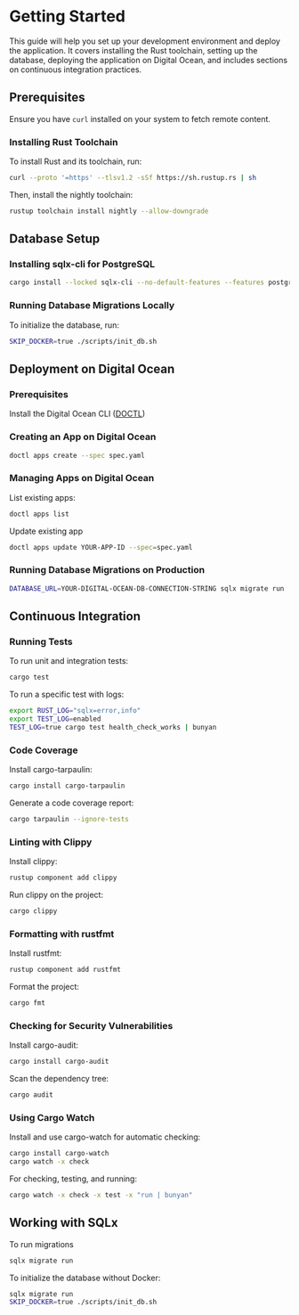 # Getting Started

This guide will help you set up your development environment and deploy the application. It covers installing the Rust toolchain, setting up the database, deploying the application on Digital Ocean, and includes sections on continuous integration practices.

## Prerequisites

Ensure you have `curl` installed on your system to fetch remote content.

### Installing Rust Toolchain

To install Rust and its toolchain, run:

```bash
curl --proto '=https' --tlsv1.2 -sSf https://sh.rustup.rs | sh
```

Then, install the nightly toolchain:

```bash
rustup toolchain install nightly --allow-downgrade
```

## Database Setup

### Installing sqlx-cli for PostgreSQL
```bash
cargo install --locked sqlx-cli --no-default-features --features postgres
```

### Running Database Migrations Locally
To initialize the database, run:

```bash
SKIP_DOCKER=true ./scripts/init_db.sh
```

## Deployment on Digital Ocean

### Prerequisites
Install the Digital Ocean CLI ([DOCTL](https://www.digitalocean.com/docs/apis-clis/doctl/how-to/install/))

### Creating an App on Digital Ocean

```bash
doctl apps create --spec spec.yaml
```

### Managing Apps on Digital Ocean

List existing apps:

```bash
doctl apps list
```

Update existing app
```bash
doctl apps update YOUR-APP-ID --spec=spec.yaml
```

### Running Database Migrations on Production
```bash
DATABASE_URL=YOUR-DIGITAL-OCEAN-DB-CONNECTION-STRING sqlx migrate run
```

## Continuous Integration

### Running Tests
To run unit and integration tests:

```bash
cargo test
```

To run a specific test with logs:

```bash
export RUST_LOG="sqlx=error,info"
export TEST_LOG=enabled
TEST_LOG=true cargo test health_check_works | bunyan
```

### Code Coverage
Install cargo-tarpaulin:

```bash
cargo install cargo-tarpaulin
```
Generate a code coverage report:

```bash
cargo tarpaulin --ignore-tests
```

### Linting with Clippy
Install clippy:

```bash
rustup component add clippy
```

Run clippy on the project:

```bash
cargo clippy
```

### Formatting with rustfmt
Install rustfmt:

```bash
rustup component add rustfmt
```

Format the project:

```bash
cargo fmt
```

### Checking for Security Vulnerabilities
Install cargo-audit:

```bash
cargo install cargo-audit
```

Scan the dependency tree:

```bash
cargo audit
```

### Using Cargo Watch
Install and use cargo-watch for automatic checking:

```bash
cargo install cargo-watch
cargo watch -x check
```

For checking, testing, and running:

```bash
cargo watch -x check -x test -x "run | bunyan"
```

## Working with SQLx
To run migrations

```bash
sqlx migrate run
```

To initialize the database without Docker:

```bash
sqlx migrate run
SKIP_DOCKER=true ./scripts/init_db.sh
```
 